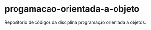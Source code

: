# progamacao-orientada-a-objeto
Repositório de códigos da disciplina programação orientada a objetos. 
